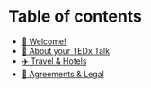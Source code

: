 # Table of contents

* [👋 Welcome!](README.md)
* [🤔 About your TEDx Talk](about-your-tedx-talk.md)
* [✈️ Travel & Hotels](travel-and-hotels.md)
* [📄 Agreements & Legal](agreements-and-legal.md)
